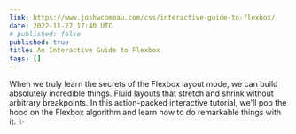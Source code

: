 ```yaml
---
link: https://www.joshwcomeau.com/css/interactive-guide-to-flexbox/
date: 2022-11-27 17:40 UTC
# published: false
published: true
title: An Interactive Guide to Flexbox
tags: []
---
```


When we truly learn the secrets of the Flexbox layout mode, we can build absolutely incredible things. Fluid layouts that stretch and shrink without arbitrary breakpoints. In this action-packed interactive tutorial, we'll pop the hood on the Flexbox algorithm and learn how to do remarkable things with it. ✨
